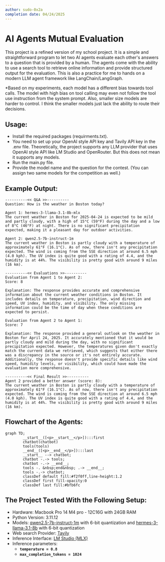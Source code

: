 ```yaml
---
author: sudo-0x2a
completion date: 04/24/2025
---
```


# AI Agents Mutual Evaluation
This project is a refined version of my school project. It is a simple and straightforward program to let two AI agents evaluate each other's answers to a question that is provided by a human. The agents come with the ability to use a search tool to retrieve online information and provide structured output for the evaluation. This is also a practice for me to hands on a modern LLM agent framework like LangChain/LangGraph.


*Based on my experiments, each model has a different bias towards tool calls. The model with high bias on tool calling may even not follow the tool use instruction from the system prompt. Also, smaller size models are harder to control. I think the smaller models just lack the ability to route their decisions.

## Usage:  
- Install the required packages (requirments.txt).
- You need to set up your OpenAI style API key and Tavily API key in the .env file. Theoretically, the project supports any LLM provider that uses OpenAI style API like LM Studio and OpenRouter. But this does not mean it supports any models.
- Run the main.py file.
- Provide the model name and the question for the contest. (You can assign two same models for the competition as well.)

## Example Output:
```
----------<< Q&A >>----------
Question: How is the weather in Boston today?

Agent 1: hermes-3-llama-3.1-8b-mlx
The current weather in Boston for 2025-04-24 is expected to be mild and partly cloudy, with a high of 15°C (59°F) during the day and a low of 8°C (46°F) at night. There is no significant precipitation expected, making it a pleasant day for outdoor activities.

Agent 2: qwen2.5-7b-instruct-1m
The current weather in Boston is partly cloudy with a temperature of approximately 61°F (16.1°C). As of now, there isn't any precipitation expected. The wind is coming from the SSE direction at around 6.5 mph (4.0 kph). The UV index is quite good with a rating of 4.4, and the humidity is at 44%. The visibility is pretty good with around 9 miles (16 km).

----------<< Evaluations >>----------
Evaluation from Agent 1 to Agent 2:
Score: 8

Explanation: The response provides accurate and comprehensive information about the current weather conditions in Boston. It includes details on temperature, precipitation, wind direction and speed, UV index, humidity, and visibility. The only missing information could be the time of day when these conditions are expected to persist.

Evaluation from Agent 2 to Agent 1:
Score: 7

Explanation: The response provided a general outlook on the weather in Boston for April 24, 2025. It accurately mentioned that it would be partly cloudy and mild during the day, with no significant precipitation expected. However, the temperatures given don't exactly match the current data we retrieved, which suggests that either there was a discrepancy in the source or it's not entirely accurate. Additionally, the response doesn't provide specific details like wind speed, humidity levels, or visibility, which could have made the evaluation more comprehensive.

----------<< Final Result >>----------
Agent 2 provided a better answer (score: 8):
The current weather in Boston is partly cloudy with a temperature of approximately 61°F (16.1°C). As of now, there isn't any precipitation expected. The wind is coming from the SSE direction at around 6.5 mph (4.0 kph). The UV index is quite good with a rating of 4.4, and the humidity is at 44%. The visibility is pretty good with around 9 miles (16 km).
```

## Flowchart of the Agents:
```mermaid
graph TD;
        __start__([<p>__start__</p>]):::first
        chatbot(chatbot)
        tools(tools)
        __end__([<p>__end__</p>]):::last
        __start__ --> chatbot;
        chatbot -.-> tools;
        chatbot -.-> __end__;
        tools -. &nbsp;end&nbsp; .-> __end__;
        tools -.-> chatbot;
        classDef default fill:#f2f0ff,line-height:1.2
        classDef first fill-opacity:0
        classDef last fill:#bfb6fc
```

## The Project Tested With the Following Setup:
- Hardware: Macbook Pro 14 M4 pro - 12C16G with 24GB RAM
- Python Version: 3.11.12
- Models: [qwen2.5-7b-instruct-1m](https://huggingface.co/Qwen/Qwen2.5-7B-Instruct-1M) with 6-bit quantization and [hermes-3-llama-3.1-8b](https://huggingface.co/NousResearch/Hermes-3-Llama-3.1-8B) with 6-bit quantization
- Web search Provider: [Tavily](https://tavily.com)
- Inference Interface: [LM Studio (MLX)](https://lmstudio.ai)
- Inference parameters:
    - **`temperature = 0.8`**
    - **`max_completion_tokens = 1024`**
